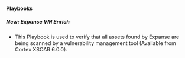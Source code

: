 
#### Playbooks
##### New: Expanse VM Enrich
- This Playbook is used to verify that all assets found by Expanse are being scanned by a vulnerability management tool (Available from Cortex XSOAR 6.0.0).

